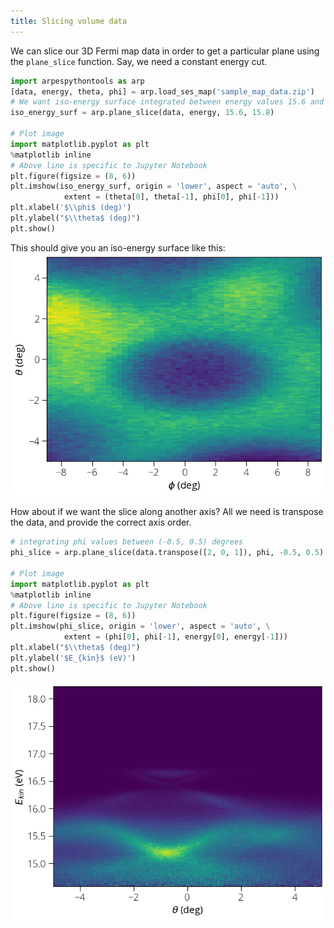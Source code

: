 ```yaml
---
title: Slicing volume data
---
```

We can slice our 3D Fermi map data in order to get a particular plane using the
`plane_slice` function. Say, we need a constant energy cut.

```python
import arpespythontools as arp
[data, energy, theta, phi] = arp.load_ses_map('sample_map_data.zip')
# We want iso-energy surface integrated between energy values 15.6 and 15.8 eV
iso_energy_surf = arp.plane_slice(data, energy, 15.6, 15.8)

# Plot image
import matplotlib.pyplot as plt
%matplotlib inline
# Above line is specific to Jupyter Notebook
plt.figure(figsize = (8, 6))
plt.imshow(iso_energy_surf, origin = 'lower', aspect = 'auto', \
            extent = (theta[0], theta[-1], phi[0], phi[-1]))
plt.xlabel('$\\phi$ (deg)')
plt.ylabel("$\\theta$ (deg)")
plt.show()
```
This should give you an iso-energy surface like this:
![iso-energy-surface](../static/img/iso-energy-surface.png)

How about if we want the slice along another axis? All we need is transpose the
data, and provide the correct axis order.

```python
# integrating phi values between (-0.5, 0.5) degrees
phi_slice = arp.plane_slice(data.transpose([2, 0, 1]), phi, -0.5, 0.5)

# Plot image
import matplotlib.pyplot as plt
%matplotlib inline
# Above line is specific to Jupyter Notebook
plt.figure(figsize = (8, 6))
plt.imshow(phi_slice, origin = 'lower', aspect = 'auto', \
            extent = (phi[0], phi[-1], energy[0], energy[-1]))
plt.xlabel("$\\theta$ (deg)")
plt.ylabel('$E_{kin}$ (eV)')
plt.show()
```
![phi-slice](../static/img/phi-slice.png)
